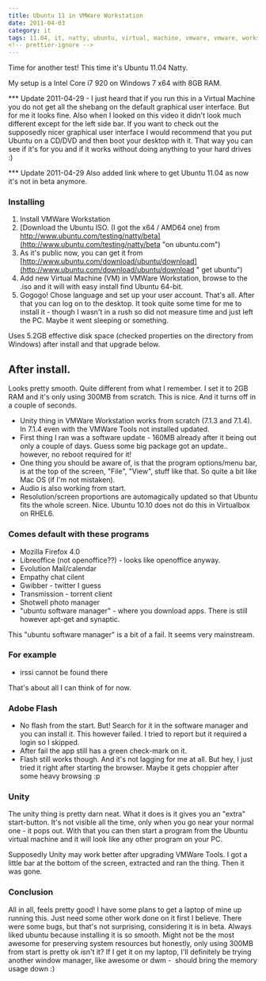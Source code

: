 ```yaml
---
title: Ubuntu 11 in VMWare Workstation
date: 2011-04-03
category: it
tags: 11.04, it, natty, ubuntu, virtual, machine, vmware, vmware, workstation
<!-- prettier-ignore -->
---
```


Time for another test! This time it's Ubuntu 11.04 Natty.

My setup is a Intel Core i7 920 on Windows 7 x64 with 8GB RAM.

\*\*\* Update 2011-04-29 - I just heard that if you run this in a Virtual
Machine you do not get all the shebang on the default graphical user interface.
But for me it looks fine. Also when I looked on this video it didn't look much
different except for the left side bar. If you want to check out the supposedly
nicer graphical user interface I would recommend that you put Ubuntu on a CD/DVD
and then boot your desktop with it. That way you can see if it's for you and if
it works without doing anything to your hard drives :)

\*\*\* Update 2011-04-29 Also added link where to get Ubuntu 11.04 as now it's
not in beta anymore.

### Installing

1. Install VMWare Workstation
2. [Download the Ubuntu ISO. (I got the x64 / AMD64 one) from http://www.ubuntu.com/testing/natty/beta](http://www.ubuntu.com/testing/natty/beta "on ubuntu.com")
3. As it's public now, you can get it from
   [http://www.ubuntu.com/download/ubuntu/download](http://www.ubuntu.com/download/ubuntu/download " get ubuntu")
4. Add new Virtual Machine (VM) in VMWare Workstation, browse to the .iso and it
   will with easy install find Ubuntu 64-bit.
5. Gogogo! Chose language and set up your user account. That's all. After that
   you can log on to the desktop. It took quite some time for me to install it -
   though I wasn't in a rush so did not measure time and just left the PC. Maybe
   it went sleeping or something.

Uses 5.2GB effective disk space (checked properties on the directory from
Windows) after install and that upgrade below.

## **After install.**

Looks pretty smooth. Quite different from what I remember. I set it to 2GB  RAM
and it's only using 300MB from scratch. This is nice. And it turns off in a
couple of seconds.

- Unity thing in VMWare Workstation works from scratch (7.1.3 and 7.1.4). In
  7.1.4 even with the VMWare Tools not installed updated.
- First thing I ran was a software update - 160MB already after it being out
  only a couple of days. Guess some big package got an update.. however, no
  reboot required for it!
- One thing you should be aware of, is that the program options/menu bar, is at
  the top of the screen, "File", "View", stuff like that. So quite a bit like
  Mac OS (if I'm not mistaken).
- Audio is also working from start.
- Resolution/screen proportions are automagically updated so that Ubuntu fits
  the whole screen. Nice. Ubuntu 10.10 does not do this in Virtualbox on RHEL6.

### Comes default with these programs

- Mozilla Firefox 4.0
- Libreoffice (not openoffice??) - looks like openoffice anyway.
- Evolution Mail/calendar
- Empathy chat cilent
- Gwibber - twitter I guess
- Transmission - torrent client
- Shotwell photo manager
- "ubuntu software manager" - where you download apps. There is still however
  apt-get and synaptic.

This "ubuntu software manager" is a bit of a fail. It seems very mainstream.

### For example

- irssi cannot be found there

That's about all I can think of for now.

### Adobe Flash

- No flash from the start. But! Search for it in the software manager and you
  can install it. This however failed. I tried to report but it required a login
  so I skipped.
- After fail the app still has a green check-mark on it.
- Flash still works though. And it's not lagging for me at all. But hey, I just
  tried it right after starting the browser. Maybe it gets choppier after some
  heavy browsing :p

### Unity

The unity thing is pretty darn neat. What it does is it gives you an "extra"
start-button. It's not visible all the time, only when you go near your normal
one - it pops out. With that you can then start a program from the Ubuntu
virtual machine and it will look like any other program on your PC.

Supposedly Unity may work better after upgrading VMWare Tools. I got a little
bar at the bottom of the screen, extracted and ran the thing. Then it was gone.

### Conclusion

All in all, feels pretty good! I have some plans to get a laptop of mine up
running this. Just need some other work done on it first I believe. There were
some bugs, but that's not surprising, considering it is in beta. Always liked
ubuntu because installing it is so smooth. Might not be the most awesome for
preserving system resources but honestly, only using 300MB from start is pretty
ok isn't it? If I get it on my laptop, I'll definitely be trying another window
manager, like awesome or dwm -  should bring the memory usage down :)
